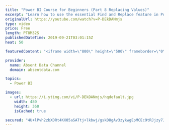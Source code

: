 ```yaml
---
title: "Power BI Course for Beginners (Part 8 Replacing Values)"
excerpt: "Learn how to use the essential Find and Replace feature in Power BI."
originalUrl: https://youtube.com/watch?v=P-DEkDANmjs
type: video
price: Free
length: PT8M32S
publishedDateTime: 2019-09-21T03:01:15Z
heat: 50

featuredContent: "<iframe width=\"800\" height=\"500\" frameborder=\"0\" src=\"https://www.youtube.com/embed/P-DEkDANmjs\" allow=\"accelerometer; autoplay; encrypted-media; gyroscope; picture-in-picture\" allowfullscreen></iframe>"

provider:
  name: Absent Data Channel
  domain: absentdata.com

topics:
  - Power BI

images:
  - url: https://i.ytimg.com/vi/P-DEkDANmjs/hqdefault.jpg
    width: 480
    height: 360
    isCached: true

secured: "4U+lPvh2zbXDRt4KX05aSATtj+lkbwj/gskD8gAv3zykwgEpMCEc9tRJjzy7JYeTX5ZjEuRDcoOMw+30Zd3SsExikoCBRDn85RMM8KUZo+3jmKjv2GyKNVEkRKYsOJjBAncQxF9KGmxk9v24gV+ek/+gDfU/d/kwBZlzwwiTSXbsGrWujp++sSSRqxSI12i40jhvTVAiw1KeXhqVcAIzjA5o5EwZQX6ipx1a2fcsP+c2p0xWg3Si4dYn411TEHzunMtJK9LgvwfRHmm8Z744Do0jbGkB2cv/c0JgSXBIvNA1u8o9pdw+185ep1D3XbmX4UWP4sL0sb1HHo5MtPzrKhdR5eIyI2VaPKeXiadXaACtV7pJAE91ieSIC/3eWrAqDFndTfmumGSHIk9SRM5FbJfzOQedYS8dYypPoWW3/tw=;Lv+zpKxQ9PrTcoQY0Bz96Q=="
---
```


